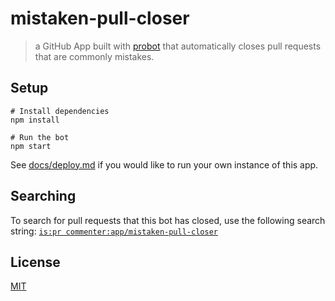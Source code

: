# mistaken-pull-closer

> a GitHub App built with [probot](https://github.com/probot/probot) that automatically closes pull requests that are commonly mistakes.

## Setup

```
# Install dependencies
npm install

# Run the bot
npm start
```

See [docs/deploy.md](docs/deploy.md) if you would like to run your own instance of this app.

## Searching

To search for pull requests that this bot has closed, use the following search string: [`is:pr commenter:app/mistaken-pull-closer`](https://github.com/search?utf8=✓&q=is%3Apr+commenter%3Aapp%2Fmistaken-pull-closer&type=)

## License

[MIT](LICENSE.md)
